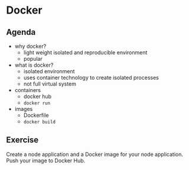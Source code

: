 # Docker

## Agenda

* why docker?
  * light weight isolated and reproducible environment
  * popular
* what is docker?
  * isolated environment
  * uses container technology to create isolated processes
  * not full virtual system
* containers
  * docker hub
  * `docker run`
* images
  * Dockerfile
  * `docker build`

## Exercise

Create a node application and a Docker image for your node application.
Push your image to Docker Hub.

